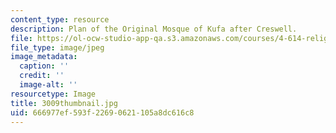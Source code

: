 ```yaml
---
content_type: resource
description: Plan of the Original Mosque of Kufa after Creswell.
file: https://ol-ocw-studio-app-qa.s3.amazonaws.com/courses/4-614-religious-architecture-and-islamic-cultures-fall-2002/666977ef593f22690621105a8dc616c8_3009thumbnail.jpg
file_type: image/jpeg
image_metadata:
  caption: ''
  credit: ''
  image-alt: ''
resourcetype: Image
title: 3009thumbnail.jpg
uid: 666977ef-593f-2269-0621-105a8dc616c8
---
```

